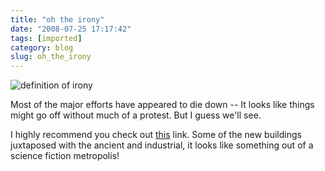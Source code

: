 ```yaml
---
title: "oh the irony"
date: "2008-07-25 17:17:42"
tags: [imported]
category: blog
slug: oh_the_irony
---
```


<img src='https://graphics.jsonline.com/graphics/photographer/20/20534_large.jpg' alt='definition of irony' class='aligncenter' />

Most of the major efforts have appeared to die down -- It looks like things might go off without much of a protest. But I guess we'll see.

I highly recommend you check out <a href="https://www.boston.com/bigpicture/2008/07/beijing_2008_preparations_thre.html">this</a> link. Some of the new buildings juxtaposed with the ancient and industrial, it looks like something out of a science fiction metropolis!
